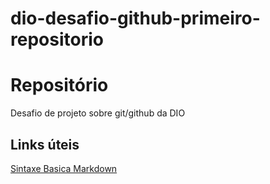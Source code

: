 # dio-desafio-github-primeiro-repositorio
# Repositório
Desafio de projeto sobre git/github da DIO
## Links úteis
[Sintaxe Basica Markdown](https://www.markdownguide.org/basic-syntax/)
